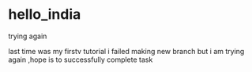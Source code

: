 # hello_india
trying again

last time was my firstv tutorial i failed making new branch
but i am trying again ,hope is to successfully complete task
